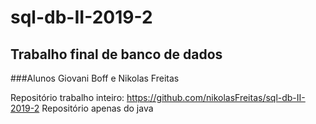 # sql-db-II-2019-2

## Trabalho final de banco de dados

###Alunos Giovani Boff e Nikolas Freitas


Repositório trabalho inteiro: https://github.com/nikolasFreitas/sql-db-II-2019-2
Repositório apenas do java
